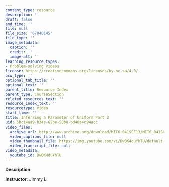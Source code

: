 ```yaml
---
content_type: resource
description: ''
draft: false
end_time: ''
file: null
file_size: '67040145'
file_type: ''
image_metadata:
  caption: ''
  credit: ''
  image-alt: ''
learning_resource_types:
- Problem-solving Videos
license: https://creativecommons.org/licenses/by-nc-sa/4.0/
ocw_type: ''
optional_tab_title: ''
optional_text: ''
parent_title: Resource Index
parent_type: CourseSection
related_resources_text: ''
resource_index_text: ''
resourcetype: Video
start_time: ''
title: Inferring a Parameter of Uniform Part 2
uid: 5bc14aa9-b34e-62be-50b0-bd40a4c94acc
video_files:
  archive_url: http://www.archive.org/download/MIT6.041SCF13/MIT6_041SCF13_Inferring_a_Parameter_of_Uniform_Part_2_300k.mp4
  video_captions_file: null
  video_thumbnail_file: https://img.youtube.com/vi/DwBK4duYhTU/default.jpg
  video_transcript_file: null
video_metadata:
  youtube_id: DwBK4duYhTU
---
```

**Description**:

**Instructor**: Jimmy Li